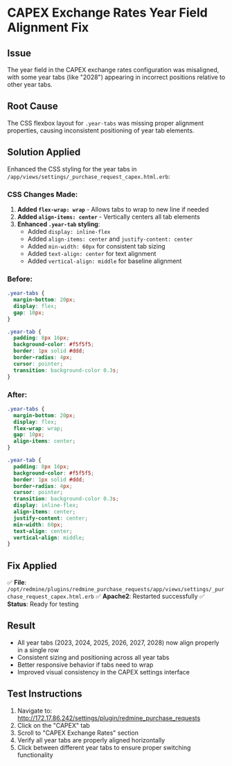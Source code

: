 # CAPEX Exchange Rates Year Field Alignment Fix

## Issue
The year field in the CAPEX exchange rates configuration was misaligned, with some year tabs (like "2028") appearing in incorrect positions relative to other year tabs.

## Root Cause
The CSS flexbox layout for `.year-tabs` was missing proper alignment properties, causing inconsistent positioning of year tab elements.

## Solution Applied
Enhanced the CSS styling for the year tabs in `/app/views/settings/_purchase_request_capex.html.erb`:

### CSS Changes Made:
1. **Added `flex-wrap: wrap`** - Allows tabs to wrap to new line if needed
2. **Added `align-items: center`** - Vertically centers all tab elements
3. **Enhanced `.year-tab` styling**:
   - Added `display: inline-flex`
   - Added `align-items: center` and `justify-content: center`
   - Added `min-width: 60px` for consistent tab sizing
   - Added `text-align: center` for text alignment
   - Added `vertical-align: middle` for baseline alignment

### Before:
```css
.year-tabs {
  margin-bottom: 20px;
  display: flex;
  gap: 10px;
}

.year-tab {
  padding: 8px 16px;
  background-color: #f5f5f5;
  border: 1px solid #ddd;
  border-radius: 4px;
  cursor: pointer;
  transition: background-color 0.3s;
}
```

### After:
```css
.year-tabs {
  margin-bottom: 20px;
  display: flex;
  flex-wrap: wrap;
  gap: 10px;
  align-items: center;
}

.year-tab {
  padding: 8px 16px;
  background-color: #f5f5f5;
  border: 1px solid #ddd;
  border-radius: 4px;
  cursor: pointer;
  transition: background-color 0.3s;
  display: inline-flex;
  align-items: center;
  justify-content: center;
  min-width: 60px;
  text-align: center;
  vertical-align: middle;
}
```

## Fix Applied
✅ **File**: `/opt/redmine/plugins/redmine_purchase_requests/app/views/settings/_purchase_request_capex.html.erb`
✅ **Apache2**: Restarted successfully
✅ **Status**: Ready for testing

## Result
- All year tabs (2023, 2024, 2025, 2026, 2027, 2028) now align properly in a single row
- Consistent sizing and positioning across all year tabs
- Better responsive behavior if tabs need to wrap
- Improved visual consistency in the CAPEX settings interface

## Test Instructions
1. Navigate to: http://172.17.86.242/settings/plugin/redmine_purchase_requests
2. Click on the "CAPEX" tab
3. Scroll to "CAPEX Exchange Rates" section
4. Verify all year tabs are properly aligned horizontally
5. Click between different year tabs to ensure proper switching functionality
